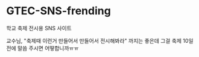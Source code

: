 # GTEC-SNS-frending
학교 축제 전시용 SNS 사이트


교수님, "축제때 이런거 만들어서 만들어서 전시해봐라" 까지는 좋은데 그걸 축제 10일 전에 말씀 주시면 어떻합니까ㅠㅠ 
